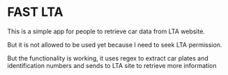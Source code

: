 FAST LTA
=======
This is a simple app for people to retrieve car data from LTA website. 

But it is not allowed to be used yet because I need to seek LTA permission.

But the functionality is working, it uses regex to extract car plates and identification numbers and sends to LTA site to retrieve more information
